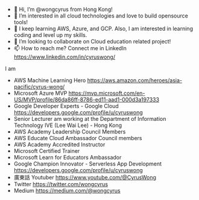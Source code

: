 - 👋 Hi, I’m @wongcyrus from Hong Kong!
- 👀 I’m interested in all cloud technologies and love to build opensource tools! 
- 🌱 I keep learning AWS, Azure, and GCP. Also, I am interested in learning coding and level up my skills.
- 💞️ I’m looking to collaborate on Cloud education related project! 
- 📫 How to reach me? Connect me in LinkedIn https://www.linkedin.com/in/cyruswong/ 

I am
- AWS Machine Learning Hero https://aws.amazon.com/heroes/asia-pacific/cyrus-wong/
- Microsoft Azure MVP https://mvp.microsoft.com/en-US/MVP/profile/86da86ff-8786-ed11-aad1-000d3a197333
- Google Developer Experts - Google Cloud https://developers.google.com/profile/u/cyruswong
- Senior Lecturer am working at the Department of Information Technology IVE (Lee Wai Lee) - Hong Kong
- AWS Academy Leadership Council Members
- AWS Educate Cloud Ambassador Council members
- AWS Academy Accredited Instructor
- Microsoft Certified Trainer
- Microsoft Learn for Educators Ambassador
- Google Champion Innovator - Serverless App Development https://developers.google.com/profile/u/cyruswong
- 廣東話 Youtuber https://www.youtube.com/@CyrusWong
- Twitter https://twitter.com/wongcyrus
- Medium https://medium.com/@wongcyrus

<!---
wongcyrus/wongcyrus is a ✨ special ✨ repository because its `README.md` (this file) appears on your GitHub profile.
You can click the Preview link to take a look at your changes.
--->
